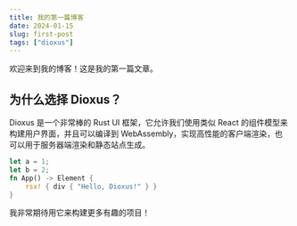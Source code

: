 ```yaml
---
title: 我的第一篇博客
date: 2024-01-15
slug: first-post
tags: ["dioxus"]
---
```


欢迎来到我的博客！这是我的第一篇文章。

## 为什么选择 Dioxus？

Dioxus 是一个非常棒的 Rust UI 框架，它允许我们使用类似 React 的组件模型来构建用户界面，并且可以编译到 WebAssembly，实现高性能的客户端渲染，也可以用于服务器端渲染和静态站点生成。

```rust
let a = 1;
let b = 2;
fn App() -> Element {
    rsx! { div { "Hello, Dioxus!" } }
}
```

我非常期待用它来构建更多有趣的项目！
